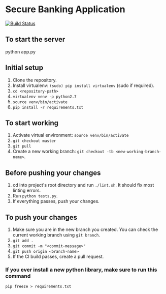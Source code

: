 # Secure Banking Application

[![Build Status](https://travis-ci.com/shubhangsati/secureBankingApplication.svg?token=csQdajwAqfy1MdL49VaC&branch=master)](https://travis-ci.com/shubhangsati/secureBankingApplication)

## To start the server
python app.py

## Initial setup
1. Clone the repository.
2. Install virtualenv: `(sudo) pip install virtualenv` (sudo if required).
3. `cd <repository-path>`
4. `virtualenv venv -p python2.7`
5. `source venv/bin/activate`
6. `pip install -r requirements.txt`

## To start working
1. Activate virtual environment: `source venv/bin/activate`
2. `git checkout master`
3. `git pull`
4. Create a new working branch: `git checkout -tb <new-working-branch-name>`.

## Before pushing your changes
1. cd into project's root directory and run `./lint.sh`. It should fix most linting errors.
2. Run `python tests.py`.
3. If everything passes, push your changes.

## To push your changes
1. Make sure you are in the new branch you created. You can check the current working branch using `git branch`.
2. `git add .`
3. `git commit -m "<commit-message>"`
4. `git push origin <branch-name>`
5. If the CI build passes, create a pull request.

### If you ever install a new python library, make sure to run this command
`pip freeze > requirements.txt`